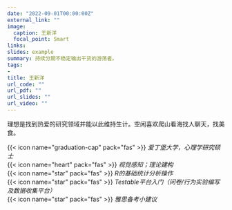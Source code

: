 ```yaml
---
date: "2022-09-01T00:00:00Z"
external_link: ""
image:
  caption: 王新洋
  focal_point: Smart
links:
slides: example
summary: 持续分期不稳定输出干货的游荡者。
tags:
- 
title: 王新洋
url_code: ""
url_pdf: ""
url_slides: ""
url_video: ""
---
```

理想是找到热爱的研究领域并能以此维持生计。空闲喜欢爬山看海找人聊天，找美食。

{{< icon name="graduation-cap" pack="fas" >}} _爱丁堡大学，心理学研究硕士_  
{{< icon name="heart" pack="fas" >}} _视觉感知；理论建构_  
{{< icon name="star" pack="fas" >}} _R的基础统计分析操作_  
{{< icon name="star" pack="fas" >}} _Testable平台入门（问卷/行为实验编写及数据收集平台）_  
{{< icon name="star" pack="fas" >}} _雅思备考小建议_   
  

